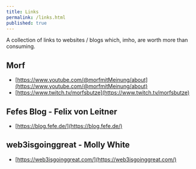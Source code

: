 ```yaml
---
title: Links
permalink: /links.html
published: true
---
```

A collection of links to websites / blogs which, imho, are worth more than consuming.

## Morf
* [https://www.youtube.com/@morfmitMeinung/about](https://www.youtube.com/@morfmitMeinung/about)
* [https://www.twitch.tv/morfsbutze](https://www.twitch.tv/morfsbutze)

## Fefes Blog - Felix von Leitner
* [https://blog.fefe.de/](https://blog.fefe.de/)

## web3isgoinggreat - Molly White
* [https://web3isgoinggreat.com/](https://web3isgoinggreat.com/)
